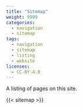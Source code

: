 ```yaml
---
title: "Sitemap"
weight: 9999
categories:
  - navigation
  - sitemap
tags:
  - navigation
  - sitemap
  - listing
  - website
licenses:
  - CC-BY-4.0
---
```


A listing of pages on this site.

<!--more-->

{{< sitemap >}}
